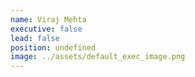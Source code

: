 ```yaml
---
name: Viraj Mehta
executive: false
lead: false
position: undefined
image: ../assets/default_exec_image.png
---
```

